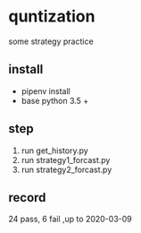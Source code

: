 # quntization
some strategy practice

## install
+ pipenv install
+ base python 3.5 +

## step
1. run get_history.py
2. run strategy1_forcast.py
3. run strategy2_forcast.py

## record
24 pass, 6 fail ,up to 2020-03-09



